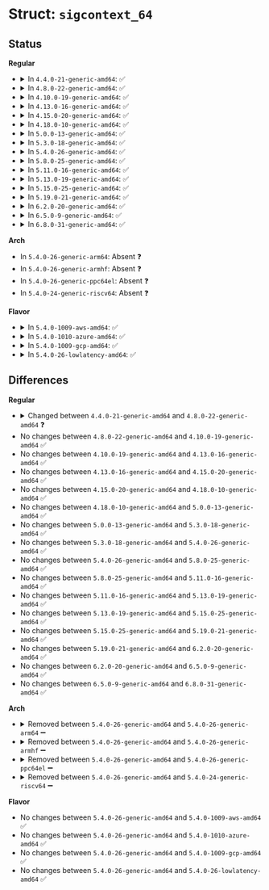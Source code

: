 # Struct: <code>sigcontext_64</code>

## Status
<b>Regular</b>
<ul>
<li>
<details>
<summary>In <code>4.4.0-21-generic-amd64</code>: ✅</summary>

```c
struct sigcontext_64 {
    __u64 r8;
    __u64 r9;
    __u64 r10;
    __u64 r11;
    __u64 r12;
    __u64 r13;
    __u64 r14;
    __u64 r15;
    __u64 di;
    __u64 si;
    __u64 bp;
    __u64 bx;
    __u64 dx;
    __u64 ax;
    __u64 cx;
    __u64 sp;
    __u64 ip;
    __u64 flags;
    __u16 cs;
    __u16 gs;
    __u16 fs;
    __u16 __pad0;
    __u64 err;
    __u64 trapno;
    __u64 oldmask;
    __u64 cr2;
    __u64 fpstate;
    __u64[8] reserved1;
}
```
</details>
</li>
<li>
<details>
<summary>In <code>4.8.0-22-generic-amd64</code>: ✅</summary>

```c
struct sigcontext_64 {
    __u64 r8;
    __u64 r9;
    __u64 r10;
    __u64 r11;
    __u64 r12;
    __u64 r13;
    __u64 r14;
    __u64 r15;
    __u64 di;
    __u64 si;
    __u64 bp;
    __u64 bx;
    __u64 dx;
    __u64 ax;
    __u64 cx;
    __u64 sp;
    __u64 ip;
    __u64 flags;
    __u16 cs;
    __u16 gs;
    __u16 fs;
    __u16 ss;
    __u64 err;
    __u64 trapno;
    __u64 oldmask;
    __u64 cr2;
    __u64 fpstate;
    __u64[8] reserved1;
}
```
</details>
</li>
<li>
<details>
<summary>In <code>4.10.0-19-generic-amd64</code>: ✅</summary>

```c
struct sigcontext_64 {
    __u64 r8;
    __u64 r9;
    __u64 r10;
    __u64 r11;
    __u64 r12;
    __u64 r13;
    __u64 r14;
    __u64 r15;
    __u64 di;
    __u64 si;
    __u64 bp;
    __u64 bx;
    __u64 dx;
    __u64 ax;
    __u64 cx;
    __u64 sp;
    __u64 ip;
    __u64 flags;
    __u16 cs;
    __u16 gs;
    __u16 fs;
    __u16 ss;
    __u64 err;
    __u64 trapno;
    __u64 oldmask;
    __u64 cr2;
    __u64 fpstate;
    __u64[8] reserved1;
}
```
</details>
</li>
<li>
<details>
<summary>In <code>4.13.0-16-generic-amd64</code>: ✅</summary>

```c
struct sigcontext_64 {
    __u64 r8;
    __u64 r9;
    __u64 r10;
    __u64 r11;
    __u64 r12;
    __u64 r13;
    __u64 r14;
    __u64 r15;
    __u64 di;
    __u64 si;
    __u64 bp;
    __u64 bx;
    __u64 dx;
    __u64 ax;
    __u64 cx;
    __u64 sp;
    __u64 ip;
    __u64 flags;
    __u16 cs;
    __u16 gs;
    __u16 fs;
    __u16 ss;
    __u64 err;
    __u64 trapno;
    __u64 oldmask;
    __u64 cr2;
    __u64 fpstate;
    __u64[8] reserved1;
}
```
</details>
</li>
<li>
<details>
<summary>In <code>4.15.0-20-generic-amd64</code>: ✅</summary>

```c
struct sigcontext_64 {
    __u64 r8;
    __u64 r9;
    __u64 r10;
    __u64 r11;
    __u64 r12;
    __u64 r13;
    __u64 r14;
    __u64 r15;
    __u64 di;
    __u64 si;
    __u64 bp;
    __u64 bx;
    __u64 dx;
    __u64 ax;
    __u64 cx;
    __u64 sp;
    __u64 ip;
    __u64 flags;
    __u16 cs;
    __u16 gs;
    __u16 fs;
    __u16 ss;
    __u64 err;
    __u64 trapno;
    __u64 oldmask;
    __u64 cr2;
    __u64 fpstate;
    __u64[8] reserved1;
}
```
</details>
</li>
<li>
<details>
<summary>In <code>4.18.0-10-generic-amd64</code>: ✅</summary>

```c
struct sigcontext_64 {
    __u64 r8;
    __u64 r9;
    __u64 r10;
    __u64 r11;
    __u64 r12;
    __u64 r13;
    __u64 r14;
    __u64 r15;
    __u64 di;
    __u64 si;
    __u64 bp;
    __u64 bx;
    __u64 dx;
    __u64 ax;
    __u64 cx;
    __u64 sp;
    __u64 ip;
    __u64 flags;
    __u16 cs;
    __u16 gs;
    __u16 fs;
    __u16 ss;
    __u64 err;
    __u64 trapno;
    __u64 oldmask;
    __u64 cr2;
    __u64 fpstate;
    __u64[8] reserved1;
}
```
</details>
</li>
<li>
<details>
<summary>In <code>5.0.0-13-generic-amd64</code>: ✅</summary>

```c
struct sigcontext_64 {
    __u64 r8;
    __u64 r9;
    __u64 r10;
    __u64 r11;
    __u64 r12;
    __u64 r13;
    __u64 r14;
    __u64 r15;
    __u64 di;
    __u64 si;
    __u64 bp;
    __u64 bx;
    __u64 dx;
    __u64 ax;
    __u64 cx;
    __u64 sp;
    __u64 ip;
    __u64 flags;
    __u16 cs;
    __u16 gs;
    __u16 fs;
    __u16 ss;
    __u64 err;
    __u64 trapno;
    __u64 oldmask;
    __u64 cr2;
    __u64 fpstate;
    __u64[8] reserved1;
}
```
</details>
</li>
<li>
<details>
<summary>In <code>5.3.0-18-generic-amd64</code>: ✅</summary>

```c
struct sigcontext_64 {
    __u64 r8;
    __u64 r9;
    __u64 r10;
    __u64 r11;
    __u64 r12;
    __u64 r13;
    __u64 r14;
    __u64 r15;
    __u64 di;
    __u64 si;
    __u64 bp;
    __u64 bx;
    __u64 dx;
    __u64 ax;
    __u64 cx;
    __u64 sp;
    __u64 ip;
    __u64 flags;
    __u16 cs;
    __u16 gs;
    __u16 fs;
    __u16 ss;
    __u64 err;
    __u64 trapno;
    __u64 oldmask;
    __u64 cr2;
    __u64 fpstate;
    __u64[8] reserved1;
}
```
</details>
</li>
<li>
<details>
<summary>In <code>5.4.0-26-generic-amd64</code>: ✅</summary>

```c
struct sigcontext_64 {
    __u64 r8;
    __u64 r9;
    __u64 r10;
    __u64 r11;
    __u64 r12;
    __u64 r13;
    __u64 r14;
    __u64 r15;
    __u64 di;
    __u64 si;
    __u64 bp;
    __u64 bx;
    __u64 dx;
    __u64 ax;
    __u64 cx;
    __u64 sp;
    __u64 ip;
    __u64 flags;
    __u16 cs;
    __u16 gs;
    __u16 fs;
    __u16 ss;
    __u64 err;
    __u64 trapno;
    __u64 oldmask;
    __u64 cr2;
    __u64 fpstate;
    __u64[8] reserved1;
}
```
</details>
</li>
<li>
<details>
<summary>In <code>5.8.0-25-generic-amd64</code>: ✅</summary>

```c
struct sigcontext_64 {
    __u64 r8;
    __u64 r9;
    __u64 r10;
    __u64 r11;
    __u64 r12;
    __u64 r13;
    __u64 r14;
    __u64 r15;
    __u64 di;
    __u64 si;
    __u64 bp;
    __u64 bx;
    __u64 dx;
    __u64 ax;
    __u64 cx;
    __u64 sp;
    __u64 ip;
    __u64 flags;
    __u16 cs;
    __u16 gs;
    __u16 fs;
    __u16 ss;
    __u64 err;
    __u64 trapno;
    __u64 oldmask;
    __u64 cr2;
    __u64 fpstate;
    __u64[8] reserved1;
}
```
</details>
</li>
<li>
<details>
<summary>In <code>5.11.0-16-generic-amd64</code>: ✅</summary>

```c
struct sigcontext_64 {
    __u64 r8;
    __u64 r9;
    __u64 r10;
    __u64 r11;
    __u64 r12;
    __u64 r13;
    __u64 r14;
    __u64 r15;
    __u64 di;
    __u64 si;
    __u64 bp;
    __u64 bx;
    __u64 dx;
    __u64 ax;
    __u64 cx;
    __u64 sp;
    __u64 ip;
    __u64 flags;
    __u16 cs;
    __u16 gs;
    __u16 fs;
    __u16 ss;
    __u64 err;
    __u64 trapno;
    __u64 oldmask;
    __u64 cr2;
    __u64 fpstate;
    __u64[8] reserved1;
}
```
</details>
</li>
<li>
<details>
<summary>In <code>5.13.0-19-generic-amd64</code>: ✅</summary>

```c
struct sigcontext_64 {
    __u64 r8;
    __u64 r9;
    __u64 r10;
    __u64 r11;
    __u64 r12;
    __u64 r13;
    __u64 r14;
    __u64 r15;
    __u64 di;
    __u64 si;
    __u64 bp;
    __u64 bx;
    __u64 dx;
    __u64 ax;
    __u64 cx;
    __u64 sp;
    __u64 ip;
    __u64 flags;
    __u16 cs;
    __u16 gs;
    __u16 fs;
    __u16 ss;
    __u64 err;
    __u64 trapno;
    __u64 oldmask;
    __u64 cr2;
    __u64 fpstate;
    __u64[8] reserved1;
}
```
</details>
</li>
<li>
<details>
<summary>In <code>5.15.0-25-generic-amd64</code>: ✅</summary>

```c
struct sigcontext_64 {
    __u64 r8;
    __u64 r9;
    __u64 r10;
    __u64 r11;
    __u64 r12;
    __u64 r13;
    __u64 r14;
    __u64 r15;
    __u64 di;
    __u64 si;
    __u64 bp;
    __u64 bx;
    __u64 dx;
    __u64 ax;
    __u64 cx;
    __u64 sp;
    __u64 ip;
    __u64 flags;
    __u16 cs;
    __u16 gs;
    __u16 fs;
    __u16 ss;
    __u64 err;
    __u64 trapno;
    __u64 oldmask;
    __u64 cr2;
    __u64 fpstate;
    __u64[8] reserved1;
}
```
</details>
</li>
<li>
<details>
<summary>In <code>5.19.0-21-generic-amd64</code>: ✅</summary>

```c
struct sigcontext_64 {
    __u64 r8;
    __u64 r9;
    __u64 r10;
    __u64 r11;
    __u64 r12;
    __u64 r13;
    __u64 r14;
    __u64 r15;
    __u64 di;
    __u64 si;
    __u64 bp;
    __u64 bx;
    __u64 dx;
    __u64 ax;
    __u64 cx;
    __u64 sp;
    __u64 ip;
    __u64 flags;
    __u16 cs;
    __u16 gs;
    __u16 fs;
    __u16 ss;
    __u64 err;
    __u64 trapno;
    __u64 oldmask;
    __u64 cr2;
    __u64 fpstate;
    __u64[8] reserved1;
}
```
</details>
</li>
<li>
<details>
<summary>In <code>6.2.0-20-generic-amd64</code>: ✅</summary>

```c
struct sigcontext_64 {
    __u64 r8;
    __u64 r9;
    __u64 r10;
    __u64 r11;
    __u64 r12;
    __u64 r13;
    __u64 r14;
    __u64 r15;
    __u64 di;
    __u64 si;
    __u64 bp;
    __u64 bx;
    __u64 dx;
    __u64 ax;
    __u64 cx;
    __u64 sp;
    __u64 ip;
    __u64 flags;
    __u16 cs;
    __u16 gs;
    __u16 fs;
    __u16 ss;
    __u64 err;
    __u64 trapno;
    __u64 oldmask;
    __u64 cr2;
    __u64 fpstate;
    __u64[8] reserved1;
}
```
</details>
</li>
<li>
<details>
<summary>In <code>6.5.0-9-generic-amd64</code>: ✅</summary>

```c
struct sigcontext_64 {
    __u64 r8;
    __u64 r9;
    __u64 r10;
    __u64 r11;
    __u64 r12;
    __u64 r13;
    __u64 r14;
    __u64 r15;
    __u64 di;
    __u64 si;
    __u64 bp;
    __u64 bx;
    __u64 dx;
    __u64 ax;
    __u64 cx;
    __u64 sp;
    __u64 ip;
    __u64 flags;
    __u16 cs;
    __u16 gs;
    __u16 fs;
    __u16 ss;
    __u64 err;
    __u64 trapno;
    __u64 oldmask;
    __u64 cr2;
    __u64 fpstate;
    __u64[8] reserved1;
}
```
</details>
</li>
<li>
<details>
<summary>In <code>6.8.0-31-generic-amd64</code>: ✅</summary>

```c
struct sigcontext_64 {
    __u64 r8;
    __u64 r9;
    __u64 r10;
    __u64 r11;
    __u64 r12;
    __u64 r13;
    __u64 r14;
    __u64 r15;
    __u64 di;
    __u64 si;
    __u64 bp;
    __u64 bx;
    __u64 dx;
    __u64 ax;
    __u64 cx;
    __u64 sp;
    __u64 ip;
    __u64 flags;
    __u16 cs;
    __u16 gs;
    __u16 fs;
    __u16 ss;
    __u64 err;
    __u64 trapno;
    __u64 oldmask;
    __u64 cr2;
    __u64 fpstate;
    __u64[8] reserved1;
}
```
</details>
</li>
</ul>
<b>Arch</b>
<ul>
<li>
In <code>5.4.0-26-generic-arm64</code>: Absent ❓
</li>
<li>
In <code>5.4.0-26-generic-armhf</code>: Absent ❓
</li>
<li>
In <code>5.4.0-26-generic-ppc64el</code>: Absent ❓
</li>
<li>
In <code>5.4.0-24-generic-riscv64</code>: Absent ❓
</li>
</ul>
<b>Flavor</b>
<ul>
<li>
<details>
<summary>In <code>5.4.0-1009-aws-amd64</code>: ✅</summary>

```c
struct sigcontext_64 {
    __u64 r8;
    __u64 r9;
    __u64 r10;
    __u64 r11;
    __u64 r12;
    __u64 r13;
    __u64 r14;
    __u64 r15;
    __u64 di;
    __u64 si;
    __u64 bp;
    __u64 bx;
    __u64 dx;
    __u64 ax;
    __u64 cx;
    __u64 sp;
    __u64 ip;
    __u64 flags;
    __u16 cs;
    __u16 gs;
    __u16 fs;
    __u16 ss;
    __u64 err;
    __u64 trapno;
    __u64 oldmask;
    __u64 cr2;
    __u64 fpstate;
    __u64[8] reserved1;
}
```
</details>
</li>
<li>
<details>
<summary>In <code>5.4.0-1010-azure-amd64</code>: ✅</summary>

```c
struct sigcontext_64 {
    __u64 r8;
    __u64 r9;
    __u64 r10;
    __u64 r11;
    __u64 r12;
    __u64 r13;
    __u64 r14;
    __u64 r15;
    __u64 di;
    __u64 si;
    __u64 bp;
    __u64 bx;
    __u64 dx;
    __u64 ax;
    __u64 cx;
    __u64 sp;
    __u64 ip;
    __u64 flags;
    __u16 cs;
    __u16 gs;
    __u16 fs;
    __u16 ss;
    __u64 err;
    __u64 trapno;
    __u64 oldmask;
    __u64 cr2;
    __u64 fpstate;
    __u64[8] reserved1;
}
```
</details>
</li>
<li>
<details>
<summary>In <code>5.4.0-1009-gcp-amd64</code>: ✅</summary>

```c
struct sigcontext_64 {
    __u64 r8;
    __u64 r9;
    __u64 r10;
    __u64 r11;
    __u64 r12;
    __u64 r13;
    __u64 r14;
    __u64 r15;
    __u64 di;
    __u64 si;
    __u64 bp;
    __u64 bx;
    __u64 dx;
    __u64 ax;
    __u64 cx;
    __u64 sp;
    __u64 ip;
    __u64 flags;
    __u16 cs;
    __u16 gs;
    __u16 fs;
    __u16 ss;
    __u64 err;
    __u64 trapno;
    __u64 oldmask;
    __u64 cr2;
    __u64 fpstate;
    __u64[8] reserved1;
}
```
</details>
</li>
<li>
<details>
<summary>In <code>5.4.0-26-lowlatency-amd64</code>: ✅</summary>

```c
struct sigcontext_64 {
    __u64 r8;
    __u64 r9;
    __u64 r10;
    __u64 r11;
    __u64 r12;
    __u64 r13;
    __u64 r14;
    __u64 r15;
    __u64 di;
    __u64 si;
    __u64 bp;
    __u64 bx;
    __u64 dx;
    __u64 ax;
    __u64 cx;
    __u64 sp;
    __u64 ip;
    __u64 flags;
    __u16 cs;
    __u16 gs;
    __u16 fs;
    __u16 ss;
    __u64 err;
    __u64 trapno;
    __u64 oldmask;
    __u64 cr2;
    __u64 fpstate;
    __u64[8] reserved1;
}
```
</details>
</li>
</ul>

## Differences
<b>Regular</b>
<ul>
<li>
<details>
<summary>Changed between <code>4.4.0-21-generic-amd64</code> and <code>4.8.0-22-generic-amd64</code> ❓</summary>
<ul>
<li>
<b>Field added. </b>
<code>__u16 ss</code>
</li>
<li>
<b>Field removed. </b>
<code>__u16 __pad0</code>
</li>
</ul>
</details>
</li>
<li>
No changes between <code>4.8.0-22-generic-amd64</code> and <code>4.10.0-19-generic-amd64</code> ✅
</li>
<li>
No changes between <code>4.10.0-19-generic-amd64</code> and <code>4.13.0-16-generic-amd64</code> ✅
</li>
<li>
No changes between <code>4.13.0-16-generic-amd64</code> and <code>4.15.0-20-generic-amd64</code> ✅
</li>
<li>
No changes between <code>4.15.0-20-generic-amd64</code> and <code>4.18.0-10-generic-amd64</code> ✅
</li>
<li>
No changes between <code>4.18.0-10-generic-amd64</code> and <code>5.0.0-13-generic-amd64</code> ✅
</li>
<li>
No changes between <code>5.0.0-13-generic-amd64</code> and <code>5.3.0-18-generic-amd64</code> ✅
</li>
<li>
No changes between <code>5.3.0-18-generic-amd64</code> and <code>5.4.0-26-generic-amd64</code> ✅
</li>
<li>
No changes between <code>5.4.0-26-generic-amd64</code> and <code>5.8.0-25-generic-amd64</code> ✅
</li>
<li>
No changes between <code>5.8.0-25-generic-amd64</code> and <code>5.11.0-16-generic-amd64</code> ✅
</li>
<li>
No changes between <code>5.11.0-16-generic-amd64</code> and <code>5.13.0-19-generic-amd64</code> ✅
</li>
<li>
No changes between <code>5.13.0-19-generic-amd64</code> and <code>5.15.0-25-generic-amd64</code> ✅
</li>
<li>
No changes between <code>5.15.0-25-generic-amd64</code> and <code>5.19.0-21-generic-amd64</code> ✅
</li>
<li>
No changes between <code>5.19.0-21-generic-amd64</code> and <code>6.2.0-20-generic-amd64</code> ✅
</li>
<li>
No changes between <code>6.2.0-20-generic-amd64</code> and <code>6.5.0-9-generic-amd64</code> ✅
</li>
<li>
No changes between <code>6.5.0-9-generic-amd64</code> and <code>6.8.0-31-generic-amd64</code> ✅
</li>
</ul>
<b>Arch</b>
<ul>
<li>
<details>
<summary>Removed between <code>5.4.0-26-generic-amd64</code> and <code>5.4.0-26-generic-arm64</code> ➖</summary>

```c
struct sigcontext_64 {
    __u64 r8;
    __u64 r9;
    __u64 r10;
    __u64 r11;
    __u64 r12;
    __u64 r13;
    __u64 r14;
    __u64 r15;
    __u64 di;
    __u64 si;
    __u64 bp;
    __u64 bx;
    __u64 dx;
    __u64 ax;
    __u64 cx;
    __u64 sp;
    __u64 ip;
    __u64 flags;
    __u16 cs;
    __u16 gs;
    __u16 fs;
    __u16 ss;
    __u64 err;
    __u64 trapno;
    __u64 oldmask;
    __u64 cr2;
    __u64 fpstate;
    __u64[8] reserved1;
}
```
</details>
</li>
<li>
<details>
<summary>Removed between <code>5.4.0-26-generic-amd64</code> and <code>5.4.0-26-generic-armhf</code> ➖</summary>

```c
struct sigcontext_64 {
    __u64 r8;
    __u64 r9;
    __u64 r10;
    __u64 r11;
    __u64 r12;
    __u64 r13;
    __u64 r14;
    __u64 r15;
    __u64 di;
    __u64 si;
    __u64 bp;
    __u64 bx;
    __u64 dx;
    __u64 ax;
    __u64 cx;
    __u64 sp;
    __u64 ip;
    __u64 flags;
    __u16 cs;
    __u16 gs;
    __u16 fs;
    __u16 ss;
    __u64 err;
    __u64 trapno;
    __u64 oldmask;
    __u64 cr2;
    __u64 fpstate;
    __u64[8] reserved1;
}
```
</details>
</li>
<li>
<details>
<summary>Removed between <code>5.4.0-26-generic-amd64</code> and <code>5.4.0-26-generic-ppc64el</code> ➖</summary>

```c
struct sigcontext_64 {
    __u64 r8;
    __u64 r9;
    __u64 r10;
    __u64 r11;
    __u64 r12;
    __u64 r13;
    __u64 r14;
    __u64 r15;
    __u64 di;
    __u64 si;
    __u64 bp;
    __u64 bx;
    __u64 dx;
    __u64 ax;
    __u64 cx;
    __u64 sp;
    __u64 ip;
    __u64 flags;
    __u16 cs;
    __u16 gs;
    __u16 fs;
    __u16 ss;
    __u64 err;
    __u64 trapno;
    __u64 oldmask;
    __u64 cr2;
    __u64 fpstate;
    __u64[8] reserved1;
}
```
</details>
</li>
<li>
<details>
<summary>Removed between <code>5.4.0-26-generic-amd64</code> and <code>5.4.0-24-generic-riscv64</code> ➖</summary>

```c
struct sigcontext_64 {
    __u64 r8;
    __u64 r9;
    __u64 r10;
    __u64 r11;
    __u64 r12;
    __u64 r13;
    __u64 r14;
    __u64 r15;
    __u64 di;
    __u64 si;
    __u64 bp;
    __u64 bx;
    __u64 dx;
    __u64 ax;
    __u64 cx;
    __u64 sp;
    __u64 ip;
    __u64 flags;
    __u16 cs;
    __u16 gs;
    __u16 fs;
    __u16 ss;
    __u64 err;
    __u64 trapno;
    __u64 oldmask;
    __u64 cr2;
    __u64 fpstate;
    __u64[8] reserved1;
}
```
</details>
</li>
</ul>
<b>Flavor</b>
<ul>
<li>
No changes between <code>5.4.0-26-generic-amd64</code> and <code>5.4.0-1009-aws-amd64</code> ✅
</li>
<li>
No changes between <code>5.4.0-26-generic-amd64</code> and <code>5.4.0-1010-azure-amd64</code> ✅
</li>
<li>
No changes between <code>5.4.0-26-generic-amd64</code> and <code>5.4.0-1009-gcp-amd64</code> ✅
</li>
<li>
No changes between <code>5.4.0-26-generic-amd64</code> and <code>5.4.0-26-lowlatency-amd64</code> ✅
</li>
</ul>
